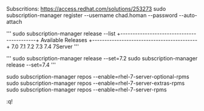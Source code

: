 

Subscritions: https://access.redhat.com/solutions/253273
sudo subscription-manager register --username chad.homan --password <passwd> --auto-attach

'''
sudo subscription-manager release --list
+-------------------------------------------+
          Available Releases
+-------------------------------------------+
7.0
7.1
7.2
7.3
7.4
7Server
'''

'''
sudo subscription-manager release --set=7.2
sudo subscription-manager release --set=7.4
'''

sudo subscription-manager repos --enable=rhel-7-server-optional-rpms
sudo subscription-manager repos --enable=rhel-7-server-extras-rpms
sudo subscription-manager repos --enable=rhel-7-server-rpms



:q!

